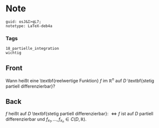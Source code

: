 # Note
```
guid: osJ&I>qL7;
notetype: LaTeX-deb4a
```

### Tags
```
18_partielle_integration
wichtig
```

## Front
Wann heißt eine \textbf{reelwertige Funktion} $f$ im $\mathbb{R}^n$  auf $D$ \textbf{stetig partiell differenzierbar}?

## Back
$f$ heißt auf $D$ \textbf{stetig partiell differenzierbar}: $\Longleftrightarrow f$ ist auf $D$ partiell differenzierbar und $f_{x_{1}}, \ldots, f_{x_{n}} \in C(D, \mathbb{R})$.
